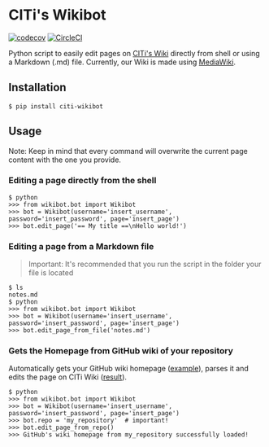 # CITi's Wikibot
[![codecov](https://codecov.io/gh/CITi-UFPE/citi-wikibot/branch/master/graph/badge.svg)](https://codecov.io/gh/CITi-UFPE/citi-wikibot) [![CircleCI](https://circleci.com/gh/CITi-UFPE/citi-wikibot.svg?style=svg)](https://circleci.com/gh/CITi-UFPE/citi-wikibot)

Python script to easily edit pages on [CITi's Wiki](http://wiki.citi.org.br/) directly from shell or using a Markdown (.md) file. Currently, our Wiki is made using [MediaWiki](https://www.mediawiki.org/).

## Installation
```shell
$ pip install citi-wikibot
```

## Usage
Note: Keep in mind that every command will overwrite the current page content with the one you provide.

### Editing a page directly from the shell

```shell
$ python
>>> from wikibot.bot import Wikibot
>>> bot = Wikibot(username='insert_username', password='insert_password', page='insert_page')
>>> bot.edit_page('== My title ==\nHello world!')
```
### Editing a page from a Markdown file
> Important: It's recommended that you run the script in the folder your file is located
  
```shell
$ ls
notes.md
$ python
>>> from wikibot.bot import Wikibot
>>> bot = Wikibot(username='insert_username', password='insert_password', page='insert_page')
>>> bot.edit_page_from_file('notes.md')
```
### Gets the Homepage from GitHub wiki of your repository
Automatically gets your GitHub wiki homepage ([example](https://github.com/citi-ufpe/in-forma/wiki)), parses it and edits the page on CITi Wiki ([result](http://wiki.citi.org.br/index.php?title=In_Forma)).
```shell
$ python
>>> from wikibot.bot import Wikibot
>>> bot = Wikibot(username='insert_username', password='insert_password', page='insert_page')
>>> bot.repo = 'my_repository'  # important!
>>> bot.edit_page_from_repo()
>>> GitHub's wiki homepage from my_repository successfully loaded!
```
